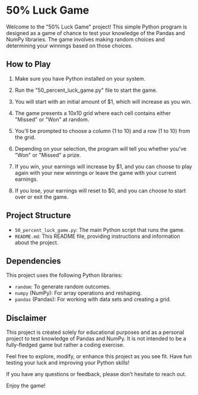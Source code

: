 # 50% Luck Game

Welcome to the "50% Luck Game" project! This simple Python program is designed as a game of chance to test your knowledge of the Pandas and NumPy libraries. The game involves making random choices and determining your winnings based on those choices.

## How to Play

1. Make sure you have Python installed on your system.

2. Run the "50_percent_luck_game.py" file to start the game.

3. You will start with an initial amount of $1, which will increase as you win.

4. The game presents a 10x10 grid where each cell contains either "Missed" or "Won" at random.

5. You'll be prompted to choose a column (1 to 10) and a row (1 to 10) from the grid.

6. Depending on your selection, the program will tell you whether you've "Won" or "Missed" a prize.

7. If you win, your earnings will increase by $1, and you can choose to play again with your new winnings or leave the game with your current earnings.

8. If you lose, your earnings will reset to $0, and you can choose to start over or exit the game.

## Project Structure

- `50_percent_luck_game.py`: The main Python script that runs the game.
- `README.md`: This README file, providing instructions and information about the project.

## Dependencies

This project uses the following Python libraries:

- `random`: To generate random outcomes.
- `numpy` (NumPy): For array operations and reshaping.
- `pandas` (Pandas): For working with data sets and creating a grid.

## Disclaimer

This project is created solely for educational purposes and as a personal project to test knowledge of Pandas and NumPy. It is not intended to be a fully-fledged game but rather a coding exercise.

Feel free to explore, modify, or enhance this project as you see fit. Have fun testing your luck and improving your Python skills!

If you have any questions or feedback, please don't hesitate to reach out.

Enjoy the game!
